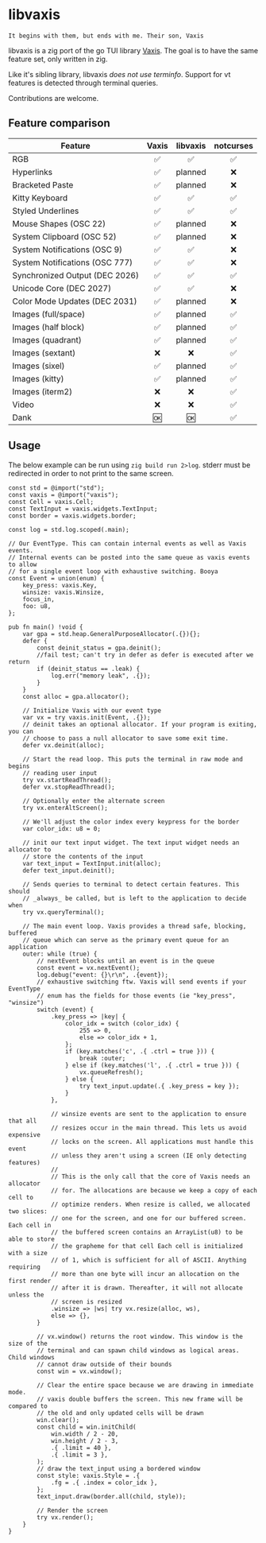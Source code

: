 # libvaxis

```
It begins with them, but ends with me. Their son, Vaxis
```

libvaxis is a zig port of the go TUI library
[Vaxis](https://git.sr.ht/~rockorager/vaxis). The goal is to have the same
feature set, only written in zig.

Like it's sibling library, libvaxis _does not use terminfo_. Support for vt
features is detected through terminal queries.

Contributions are welcome.

## Feature comparison

| Feature                        | Vaxis | libvaxis | notcurses |
| ------------------------------ | :---: | :------: | :-------: |
| RGB                            |  ✅   |    ✅    |    ✅     |
| Hyperlinks                     |  ✅   | planned  |    ❌     |
| Bracketed Paste                |  ✅   | planned  |    ❌     |
| Kitty Keyboard                 |  ✅   |    ✅    |    ✅     |
| Styled Underlines              |  ✅   |    ✅    |    ✅     |
| Mouse Shapes (OSC 22)          |  ✅   | planned  |    ❌     |
| System Clipboard (OSC 52)      |  ✅   | planned  |    ❌     |
| System Notifications (OSC 9)   |  ✅   |    ✅    |    ❌     |
| System Notifications (OSC 777) |  ✅   |    ✅    |    ❌     |
| Synchronized Output (DEC 2026) |  ✅   |    ✅    |    ✅     |
| Unicode Core (DEC 2027)        |  ✅   |    ✅    |    ❌     |
| Color Mode Updates (DEC 2031)  |  ✅   | planned  |    ❌     |
| Images (full/space)            |  ✅   | planned  |    ✅     |
| Images (half block)            |  ✅   | planned  |    ✅     |
| Images (quadrant)              |  ✅   | planned  |    ✅     |
| Images (sextant)               |  ❌   |    ❌    |    ✅     |
| Images (sixel)                 |  ✅   | planned  |    ✅     |
| Images (kitty)                 |  ✅   | planned  |    ✅     |
| Images (iterm2)                |  ❌   |    ❌    |    ✅     |
| Video                          |  ❌   |    ❌    |    ✅     |
| Dank                           |  🆗   |    🆗    |    ✅     |

## Usage

The below example can be run using `zig build run 2>log`. stderr must be
redirected in order to not print to the same screen.

```zig
const std = @import("std");
const vaxis = @import("vaxis");
const Cell = vaxis.Cell;
const TextInput = vaxis.widgets.TextInput;
const border = vaxis.widgets.border;

const log = std.log.scoped(.main);

// Our EventType. This can contain internal events as well as Vaxis events.
// Internal events can be posted into the same queue as vaxis events to allow
// for a single event loop with exhaustive switching. Booya
const Event = union(enum) {
    key_press: vaxis.Key,
    winsize: vaxis.Winsize,
    focus_in,
    foo: u8,
};

pub fn main() !void {
    var gpa = std.heap.GeneralPurposeAllocator(.{}){};
    defer {
        const deinit_status = gpa.deinit();
        //fail test; can't try in defer as defer is executed after we return
        if (deinit_status == .leak) {
            log.err("memory leak", .{});
        }
    }
    const alloc = gpa.allocator();

    // Initialize Vaxis with our event type
    var vx = try vaxis.init(Event, .{});
    // deinit takes an optional allocator. If your program is exiting, you can
    // choose to pass a null allocator to save some exit time.
    defer vx.deinit(alloc);

    // Start the read loop. This puts the terminal in raw mode and begins
    // reading user input
    try vx.startReadThread();
    defer vx.stopReadThread();

    // Optionally enter the alternate screen
    try vx.enterAltScreen();

    // We'll adjust the color index every keypress for the border
    var color_idx: u8 = 0;

    // init our text input widget. The text input widget needs an allocator to
    // store the contents of the input
    var text_input = TextInput.init(alloc);
    defer text_input.deinit();

    // Sends queries to terminal to detect certain features. This should
    // _always_ be called, but is left to the application to decide when
    try vx.queryTerminal();

    // The main event loop. Vaxis provides a thread safe, blocking, buffered
    // queue which can serve as the primary event queue for an application
    outer: while (true) {
        // nextEvent blocks until an event is in the queue
        const event = vx.nextEvent();
        log.debug("event: {}\r\n", .{event});
        // exhaustive switching ftw. Vaxis will send events if your EventType
        // enum has the fields for those events (ie "key_press", "winsize")
        switch (event) {
            .key_press => |key| {
                color_idx = switch (color_idx) {
                    255 => 0,
                    else => color_idx + 1,
                };
                if (key.matches('c', .{ .ctrl = true })) {
                    break :outer;
                } else if (key.matches('l', .{ .ctrl = true })) {
                    vx.queueRefresh();
                } else {
                    try text_input.update(.{ .key_press = key });
                }
            },

            // winsize events are sent to the application to ensure that all
            // resizes occur in the main thread. This lets us avoid expensive
            // locks on the screen. All applications must handle this event
            // unless they aren't using a screen (IE only detecting features)
            //
            // This is the only call that the core of Vaxis needs an allocator
            // for. The allocations are because we keep a copy of each cell to
            // optimize renders. When resize is called, we allocated two slices:
            // one for the screen, and one for our buffered screen. Each cell in
            // the buffered screen contains an ArrayList(u8) to be able to store
            // the grapheme for that cell Each cell is initialized with a size
            // of 1, which is sufficient for all of ASCII. Anything requiring
            // more than one byte will incur an allocation on the first render
            // after it is drawn. Thereafter, it will not allocate unless the
            // screen is resized
            .winsize => |ws| try vx.resize(alloc, ws),
            else => {},
        }

        // vx.window() returns the root window. This window is the size of the
        // terminal and can spawn child windows as logical areas. Child windows
        // cannot draw outside of their bounds
        const win = vx.window();

        // Clear the entire space because we are drawing in immediate mode.
        // vaxis double buffers the screen. This new frame will be compared to
        // the old and only updated cells will be drawn
        win.clear();
        const child = win.initChild(
            win.width / 2 - 20,
            win.height / 2 - 3,
            .{ .limit = 40 },
            .{ .limit = 3 },
        );
        // draw the text_input using a bordered window
        const style: vaxis.Style = .{
            .fg = .{ .index = color_idx },
        };
        text_input.draw(border.all(child, style));

        // Render the screen
        try vx.render();
    }
}
```
